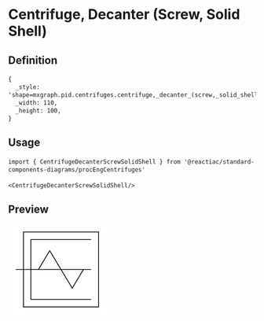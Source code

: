 # Centrifuge, Decanter (Screw, Solid Shell)

## Definition

```
{
  _style: 'shape=mxgraph.pid.centrifuges.centrifuge,_decanter_(screw,_solid_shell);html=1;pointerEvents=1;align=center;verticalLabelPosition=bottom;verticalAlign=top;dashed=0;',
  _width: 110,
  _height: 100,
}
```

## Usage

```
import { CentrifugeDecanterScrewSolidShell } from '@reactiac/standard-components-diagrams/procEngCentrifuges'

<CentrifugeDecanterScrewSolidShell/>
```

## Preview

<img src="./centrifuge-decanter-screw-solid-shell.png" width="200"/>
